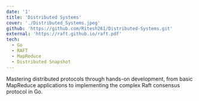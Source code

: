 ```yaml
---
date: '1'
title: 'Distributed Systems'
cover: './Distributed_Systems.jpeg'
github: 'https://github.com/Ritesh261/Distributed-Systems.git'
external: 'https://raft.github.io/raft.pdf'
tech:
  - Go
  - RAFT
  - MapReduce
  - Distributed Snapshot
---
```


<!-- A minimal, dark blue theme for VS Code, Sublime Text, Atom, iTerm, and more. Available on [Visual Studio Marketplace](https://marketplace.visualstudio.com/items?itemName=brittanychiang.halcyon-vscode), [Package Control](https://packagecontrol.io/packages/Halcyon%20Theme), [Atom Package Manager](https://atom.io/themes/halcyon-syntax), and [npm](https://www.npmjs.com/package/hyper-halcyon-theme). -->

Mastering distributed protocols through hands-on development, from basic MapReduce applications to implementing the complex Raft consensus protocol in Go.
